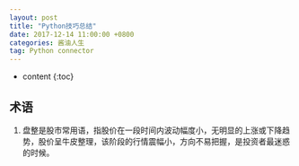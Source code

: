 ```yaml
---
layout: post
title: "Python技巧总结"
date: 2017-12-14 11:00:00 +0800 
categories: 酱油人生
tag: Python connector
---
```

* content
{:toc}

## 术语

1. 盘整是股市常用语，指股价在一段时间内波动幅度小，无明显的上涨或下降趋势，股价呈牛皮整理，该阶段的行情震幅小，方向不易把握，是投资者最迷惑的时候。
